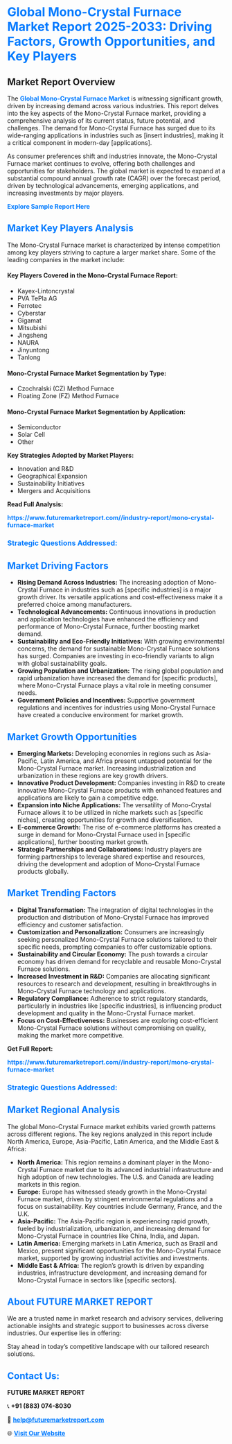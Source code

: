 <h1 style="color: #007BFF;">Global Mono-Crystal Furnace Market Report 2025-2033: Driving Factors, Growth Opportunities, and Key Players</h1>

<section id="overview">
<h2>Market Report Overview</h2>
<p>The <a href="https://www.futuremarketreport.com//industry-report/mono-crystal-furnace-market" style="color: #007BFF; text-decoration: none;"><strong>Global Mono-Crystal Furnace Market</strong></a> is witnessing significant growth, driven by increasing demand across various industries. This report delves into the key aspects of the Mono-Crystal Furnace market, providing a comprehensive analysis of its current status, future potential, and challenges. The demand for Mono-Crystal Furnace has surged due to its wide-ranging applications in industries such as [insert industries], making it a critical component in modern-day [applications].</p>
<p>As consumer preferences shift and industries innovate, the Mono-Crystal Furnace market continues to evolve, offering both challenges and opportunities for stakeholders. The global market is expected to expand at a substantial compound annual growth rate (CAGR) over the forecast period, driven by technological advancements, emerging applications, and increasing investments by major players.</p>
</section>

<section id="overview">
<p><a href="https://www.futuremarketreport.com//request-sample/reportId=46454" style="color: #007BFF; text-decoration: none;"><strong>Explore Sample Report Here</strong></a></p>
</section>

<section id="key-players">
<h2 style="color: #007BFF;">Market Key Players Analysis</h2>
<p>The Mono-Crystal Furnace market is characterized by intense competition among key players striving to capture a larger market share. Some of the leading companies in the market include:</p>
<h4>Key Players Covered in the Mono-Crystal Furnace Report:</h4>
<ul><li>Kayex-Lintoncrystal</li><li>PVA TePla AG</li><li>Ferrotec</li><li>Cyberstar</li><li>Gigamat</li><li>Mitsubishi</li><li>Jingsheng</li><li>NAURA</li><li>Jinyuntong</li><li>Tanlong</li></ul>
<h4>Mono-Crystal Furnace Market Segmentation by Type:</h4>
<ul><li>Czochralski (CZ) Method Furnace</li><li>Floating Zone (FZ) Method Furnace</li></ul>

<h4>Mono-Crystal Furnace Market Segmentation by Application:</h4>
<ul><li>Semiconductor</li><li>Solar Cell</li><li>Other</li></ul>
<p><strong>Key Strategies Adopted by Market Players:</strong></p>
<ul>
<li>Innovation and R&D</li>
<li>Geographical Expansion</li>
<li>Sustainability Initiatives</li>
<li>Mergers and Acquisitions</li>
</ul>
</section>

<section>
<p><strong>Read Full Analysis: </strong></p><a href="https://www.futuremarketreport.com//industry-report/mono-crystal-furnace-market" style="color: #007BFF; text-decoration: none;"><strong>https://www.futuremarketreport.com//industry-report/mono-crystal-furnace-market</strong></a>
<h3 style="color: #007BFF;">Strategic Questions Addressed:</h3>
</section>

<section id="driving-factors">
<h2 style="color: #007BFF;">Market Driving Factors</h2>
<ul>
<li><strong>Rising Demand Across Industries:</strong> The increasing adoption of Mono-Crystal Furnace in industries such as [specific industries] is a major growth driver. Its versatile applications and cost-effectiveness make it a preferred choice among manufacturers.</li>
<li><strong>Technological Advancements:</strong> Continuous innovations in production and application technologies have enhanced the efficiency and performance of Mono-Crystal Furnace, further boosting market demand.</li>
<li><strong>Sustainability and Eco-Friendly Initiatives:</strong> With growing environmental concerns, the demand for sustainable Mono-Crystal Furnace solutions has surged. Companies are investing in eco-friendly variants to align with global sustainability goals.</li>
<li><strong>Growing Population and Urbanization:</strong> The rising global population and rapid urbanization have increased the demand for [specific products], where Mono-Crystal Furnace plays a vital role in meeting consumer needs.</li>
<li><strong>Government Policies and Incentives:</strong> Supportive government regulations and incentives for industries using Mono-Crystal Furnace have created a conducive environment for market growth.</li>
</ul>
</section>

<section id="growth-opportunities">
<h2 style="color: #007BFF;">Market Growth Opportunities</h2>
<ul>
<li><strong>Emerging Markets:</strong> Developing economies in regions such as Asia-Pacific, Latin America, and Africa present untapped potential for the Mono-Crystal Furnace market. Increasing industrialization and urbanization in these regions are key growth drivers.</li>
<li><strong>Innovative Product Development:</strong> Companies investing in R&D to create innovative Mono-Crystal Furnace products with enhanced features and applications are likely to gain a competitive edge.</li>
<li><strong>Expansion into Niche Applications:</strong> The versatility of Mono-Crystal Furnace allows it to be utilized in niche markets such as [specific niches], creating opportunities for growth and diversification.</li>
<li><strong>E-commerce Growth:</strong> The rise of e-commerce platforms has created a surge in demand for Mono-Crystal Furnace used in [specific applications], further boosting market growth.</li>
<li><strong>Strategic Partnerships and Collaborations:</strong> Industry players are forming partnerships to leverage shared expertise and resources, driving the development and adoption of Mono-Crystal Furnace products globally.</li>
</ul>
</section>

<section id="trending-factors">
<h2 style="color: #007BFF;">Market Trending Factors</h2>
<ul>
<li><strong>Digital Transformation:</strong> The integration of digital technologies in the production and distribution of Mono-Crystal Furnace has improved efficiency and customer satisfaction.</li>
<li><strong>Customization and Personalization:</strong> Consumers are increasingly seeking personalized Mono-Crystal Furnace solutions tailored to their specific needs, prompting companies to offer customizable options.</li>
<li><strong>Sustainability and Circular Economy:</strong> The push towards a circular economy has driven demand for recyclable and reusable Mono-Crystal Furnace solutions.</li>
<li><strong>Increased Investment in R&D:</strong> Companies are allocating significant resources to research and development, resulting in breakthroughs in Mono-Crystal Furnace technology and applications.</li>
<li><strong>Regulatory Compliance:</strong> Adherence to strict regulatory standards, particularly in industries like [specific industries], is influencing product development and quality in the Mono-Crystal Furnace market.</li>
<li><strong>Focus on Cost-Effectiveness:</strong> Businesses are exploring cost-efficient Mono-Crystal Furnace solutions without compromising on quality, making the market more competitive.</li>
</ul>
</section>

<section>
<p><strong>Get Full Report: </strong></p><a href="https://www.futuremarketreport.com//industry-report/mono-crystal-furnace-market" style="color: #007BFF; text-decoration: none;"><strong>https://www.futuremarketreport.com//industry-report/mono-crystal-furnace-market</strong></a>
<h3 style="color: #007BFF;">Strategic Questions Addressed:</h3>
</section>


<section id="regional-analysis">
<h2 style="color: #007BFF;">Market Regional Analysis</h2>
<p>The global Mono-Crystal Furnace market exhibits varied growth patterns across different regions. The key regions analyzed in this report include North America, Europe, Asia-Pacific, Latin America, and the Middle East & Africa:</p>
<ul>
<li><strong>North America:</strong> This region remains a dominant player in the Mono-Crystal Furnace market due to its advanced industrial infrastructure and high adoption of new technologies. The U.S. and Canada are leading markets in this region.</li>
<li><strong>Europe:</strong> Europe has witnessed steady growth in the Mono-Crystal Furnace market, driven by stringent environmental regulations and a focus on sustainability. Key countries include Germany, France, and the U.K.</li>
<li><strong>Asia-Pacific:</strong> The Asia-Pacific region is experiencing rapid growth, fueled by industrialization, urbanization, and increasing demand for Mono-Crystal Furnace in countries like China, India, and Japan.</li>
<li><strong>Latin America:</strong> Emerging markets in Latin America, such as Brazil and Mexico, present significant opportunities for the Mono-Crystal Furnace market, supported by growing industrial activities and investments.</li>
<li><strong>Middle East & Africa:</strong> The region’s growth is driven by expanding industries, infrastructure development, and increasing demand for Mono-Crystal Furnace in sectors like [specific sectors].</li>
</ul>
</section>

<footer>
<h2 style="color: #007BFF;">About FUTURE MARKET REPORT</h2>
<p>We are a trusted name in market research and advisory services, delivering actionable insights and strategic support to businesses across diverse industries. Our expertise lies in offering:</p>

<p>Stay ahead in today’s competitive landscape with our tailored research solutions.</p>

<h2 style="color: #007BFF;">Contact Us:</h2>
<p><strong>FUTURE MARKET REPORT</strong></p>
<p>📞 <strong>+91 (883) 074-8030</strong></p>
<p>📧 <strong><a href="mailto:help@futuremarketreport.com" style="color: #007BFF;">help@futuremarketreport.com</a></strong></p>
<p>🌐 <strong><a href="https://www.futuremarketreport.com/" style="color: #007BFF;">Visit Our Website</a></strong></p>
</footer>